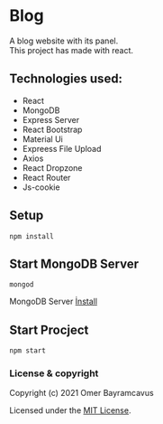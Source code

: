 # Blog

A blog website with its panel.
<br/>
This project has made with react.

## Technologies used:

* React
* MongoDB
* Express Server
* React Bootstrap
* Material Ui
* Expreess File Upload
* Axios
* React Dropzone
* React Router
* Js-cookie

## Setup

````
npm install
````

## Start MongoDB Server

````
mongod
````

MongoDB Server <a href="https://www.mongodb.com/try/download/community">İnstall</a>

## Start Procject

````
npm start
````

### License & copyright

Copyright (c) 2021 Omer Bayramcavus

Licensed under the [MIT License](LICENSE).
